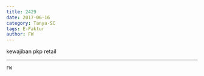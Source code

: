 ```yaml
---
title: 2429
date: 2017-06-16
category: Tanya-SC
tags: E-Faktur
author: FW
---
```


kewajiban pkp retail

---



`FW`
